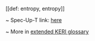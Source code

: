 [[def: entropy, entropy]]

~ Spec-Up-T link: <a href='https://weboftrust.github.io/WOT-terms/docs/glossary/entropy'>here</a>

~ More in <a href="https://weboftrust.github.io/WOT-terms/docs/glossary/entropy">extended KERI glossary</a>
